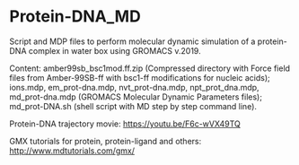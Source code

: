 # Protein-DNA_MD
Script and MDP files to perform molecular dynamic simulation of a protein-DNA complex in water box using GROMACS v.2019.

Content:
amber99sb_bsc1mod.ff.zip (Compressed directory with Force field files from Amber-99SB-ff with bsc1-ff modifications for nucleic acids); 
ions.mdp, em_prot-dna.mdp, nvt_prot-dna.mdp, npt_prot_dna.mdp, md_prot-dna.mdp (GROMACS Molecular Dynamic Parameters files);
md_prot-DNA.sh (shell script with MD step by step command line).

Protein-DNA trajectory movie:
https://youtu.be/F6c-wVX49TQ

GMX tutorials for protein, protein-ligand and others:
http://www.mdtutorials.com/gmx/
